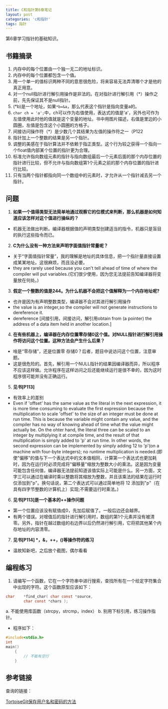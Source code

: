 ```yaml
---
title: C和指针第6章笔记
layout: post
categories: 'c和指针'
tags: 指针
---
```

第6章学习指针的基础知识。


## 书籍摘录
1. 内存中的每个位置由一个独一无二的地址标识。
2. 内存中的每个位置都包含一个值。
3. 用一个单一的值标识两种不同的意思很危险，将来容易无法弄清哪个才是他的真正用意。
4. 对一个null指针进行解引用操作是非法的。在对指针进行解引用（*）操作之前，先先保证其不是null指针。
5. (*b)是一个地址，如果`*b=&a`，那么代表这个指针是指向变量a的。
6. `char ch = 'a';`中，ch可以作为右值使用，表达式的值是'a'，另外也可作为左值使用此时他的值就是这个变量的地址。书中用图片描述，右值是里边的小圆圈，左值是包含这个小圆圈的方格子。
7. 间接访问操作符（*）是少数几个其结果为左值的操作符之一（P122
8. 指针加上一个整数的结果是另一个指针。
9. 调整的美感在于指针算法并不依赖于指正类型。这个行为较之获得一个指向一个float值内部某个位置的指针更为合理。
10. 标准允许指向数组元素的指针与指向数组最后一个元素后面的那个内存位置的指针进行比较，但不允许与指向数组第1个元素之前的那个内存位置的指针进行比较。
11. 只有当两个指针都指向同一个数组中的元素时，才允许从一个指针减去另一个指针。

## 问题

1. __如果一个值得类型无法简单地通过观察它的位模式来判断，那么机器是如何知道应该怎样对这个值进行操纵的？__
* 机器无法做出判断。编译器根据值的声明类型创建适当的指令，机器只是盲目的执行这些指令而已。

2. __C为什么没有一种方法来声明字面值指针常量呢？__
* 关于“字面值指针常量”，我的理解是地址的具体信息，把一个指针量直接设置成某某地址。这很麻烦，而且没必要。
* they are rarely used because you can't tell ahead of time of where the compiler will put  variables.(它们很少使用，因为您无法提前告知编译器将变量放在何处。)

3. __假定一个整数的值是244。为什么机器不会把这个值解释为一个内存地址呢?__
* 也许是因为有声明整数类型，编译器不会对其进行解引用操作
* the value is an integer,so the compiler will not generate instructions to dereference it.
* dereference [间接引用，间接访问，解引用obtain from (a pointer) the address of a data item held in another location.]

4. __在有些机器上，编译器在内存位置零存储0这个值。对NULL指针进行解引用操作将访问这个位置。这种方法会产生什么后果？__
* 啥是“零存储”，还是位置零 存储0？后者，题目中说访问这个位置，注意审题。
* 这是很危险的。首先，解引用一个NULL指针的结果因编译器而异，所以程序不应该这样做。允许程序在这样访问之后还能继续运行是很不幸的，因为这时程序很可能并没有正确运行。

5. __见书[P113]__
* 有效率上的差别
* Even if 'offset' has the same value as the literal in the next expression, it is more time consuming to evaluate the first expression because the multiplication to scale 'offset' to the size of an integer must be done  at run time. This is because the variable might contain any value, and the compiler has no way of knowing ahead of time what the value might actually be. On the ohter hand, the literal three can be scaled to an integer by multiplying it at compile time, and the result of that multiplication is simply added to 'p' at run time. In other words, the second expression can be implemented by simply adding 12 to 'p'(on a machine with four-byte integers); no runtime multiplication is needed.(即使"偏移"的值与下一个表达式中的文本值相同，计算第一个表达式也更加耗时，因为在运行时必须完成将"偏移量"缩放为整数大小的乘法。这是因为变量可能包含任何值，编译器无法提前知道该值实际上可能是什么。另一方面，文字三可以通过在编译时乘以整数将其缩放为整数，并且该乘法的结果在运行时仅添加到"p"。换句话说，第二个表达式可以通过简单地将 12 添加到"p"（在具有四字节整数的计算机上）实现;不需要运行时乘法。)

6. __见书[P113]是一个基本的++操作问题__
* 第一个位置应该没有赋值成0，先加后赋值了。一般后边还会越界。
* 有两个错误。对增值后的指针进行解引用时，数组的第1个元素并没有被清零。另外，指针在越过数组的右边界以后仍然进行解引用，它将把其他某个内存地址的内容清零。

7. __见书[P114] *，&，++，()等操作符的练习__
* 温故知新吧，之后放个截图，偶尔看看

## 编程练习

1. 请编写一个函数，它在一个字符串中进行搜索，查找所有在一个给定字符集合中出现的字符。这个函数原型应该如下：
```c
char 	*find_char( char const *source,
		char const *chars );
```
a. 不能使用库函数（strcpy，strcmp，index）
b. 别用下标引用，练习操作指针。

* 程序如下：
```c
#include<stdio.h>
int
main()
	{
		// 不能有空行
	}
```

## 参考链接

查询的链接：

[TortoiseGit保存用户名和密码的方法](https://www.cnblogs.com/sapho/p/6140331.html)